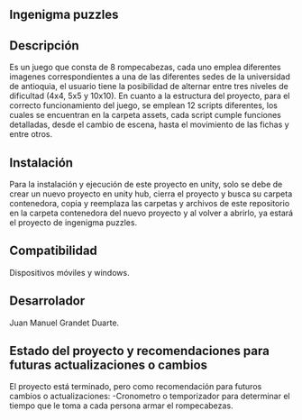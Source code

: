 ## Ingenigma puzzles

## Descripción
Es un juego que consta de 8 rompecabezas, cada uno emplea diferentes imagenes correspondientes a una de las diferentes sedes de la universidad de antioquia, el usuario tiene la posibilidad de alternar entre tres niveles de  dificultad (4x4, 5x5 y 10x10).
En cuanto a la estructura del proyecto, para el correcto funcionamiento del juego, se emplean 12 scripts diferentes, los cuales se encuentran en la carpeta assets, cada script cumple funciones detalladas, desde el cambio de escena, hasta el movimiento de las fichas y entre otros.

## Instalación
Para la instalación y ejecución de este proyecto en unity, solo se debe de crear un nuevo proyecto en unity hub, cierra el proyecto y busca su carpeta contenedora, copia y reemplaza las carpetas y archivos de este repositorio en la carpeta contenedora del nuevo proyecto y al volver a abrirlo, ya estará el proyecto de ingenigma puzzles.

## Compatibilidad
Dispositivos móviles y windows.

## Desarrolador
Juan Manuel Grandet Duarte.

## Estado del proyecto y recomendaciones para futuras actualizaciones o cambios
El proyecto está terminado, pero como recomendación para futuros cambios o actualizaciones:
-Cronometro o temporizador para determinar el tiempo que le toma a cada persona armar el rompecabezas.
